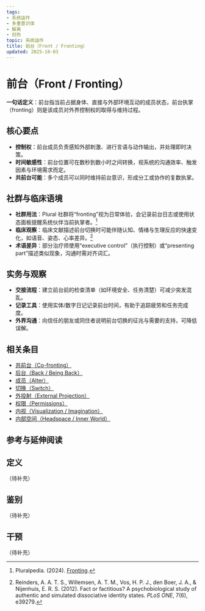 ```yaml
---
tags:
- 系统运作
- 多重意识体
- 解离
- 创伤
topic: 系统运作
title: 前台（Front / Fronting）
updated: 2025-10-03
---
```


# 前台（Front / Fronting）

**一句话定义**：前台指当前占据身体、直接与外部环境互动的成员状态，前台执掌（fronting）则是该成员对外界控制权的取得与维持过程。

## 核心要点

- **控制权**：前台成员负责感知外部刺激、进行言语与动作输出，并处理即时决策。
- **时间敏感性**：前台位置可在数秒到数小时之间转换，视系统的沟通效率、触发因素与环境需求而定。
- **共前台可能**：多个成员可以同时维持前台意识，形成分工或协作的复数执掌。

## 社群与临床语境

- **社群用法**：Plural 社群将“fronting”视为日常体验，会记录前台日志或使用状态面板提醒系统伙伴当前执掌者。[^pluralpedia-front]
- **临床观察**：临床文献描述前台切换时可能伴随认知、情绪与生理反应的快速变化，如语音、姿态、心率差异。[^reinders2012]
- **术语差异**：部分治疗师使用“executive control”（执行控制）或“presenting part”描述类似现象，沟通时需对齐词汇。

## 实务与观察

- **交接流程**：建立前台前的检查清单（如环境安全、任务清楚）可减少突发混乱。
- **记录工具**：使用实体/数字日记记录前台时间，有助于追踪疲劳和任务完成度。
- **外界沟通**：向信任的朋友或同住者说明前台切换的征兆与需要的支持，可降低误解。

## 相关条目

- [共前台（Co-fronting）](Co-Fronting.md)
- [后台（Back / Being Back）](Back-Being-Back.md)
- [成员（Alter）](Alter.md)
- [切换（Switch）](Switch.md)
- [外投射（External Projection）](External-Projection.md)
- [权限（Permissions）](Permissions.md)
- [内视（Visualization / Imagination）](Visualization-Imagination.md)
- [内部空间（Headspace / Inner World）](Headspace-Inner-World.md)

## 参考与延伸阅读

[^pluralpedia-front]: Pluralpedia. (2024). [Fronting](https://pluralpedia.org/w/Fronting).
[^reinders2012]: Reinders, A. A. T. S., Willemsen, A. T. M., Vos, H. P. J., den Boer, J. A., & Nijenhuis, E. R. S. (2012). Fact or factitious? A psychobiological study of authentic and simulated dissociative identity states. *PLoS ONE*, 7(6), e39279.

## 定义

（待补充）

## 鉴别

（待补充）

## 干预

（待补充）
